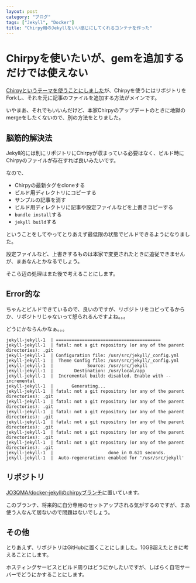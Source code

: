```yaml
---
layout: post
category: "ブログ"
tags: ["Jekyll", "Docker"]
title: "Chirpy用のJekyllをいい感じにしてくれるコンテナを作った"
---
```


# Chirpyを使いたいが、gemを追加するだけでは使えない
[Chirpyというテーマを使うことにしました](/posts/2022/05/29/changed-jekyll-theme/)が、Chirpyを使うにはリポジトリをForkし、それを元に記事のファイルを追加する方法がメインです。

いやまあ、それでもいいんだけど、本家Chirpyのアップデートのときに地獄のmergeをしたくないので、別の方法をとりました。

## 脳筋的解決法
Jekyll的には別にリポジトリにChirpyが収まっている必要はなく、ビルド時にChirpyのファイルが存在すれば良いみたいです。

なので、
- Chirpyの最新タグをcloneする
- ビルド用ディレクトリにコピーする
- サンプルの記事を消す
- ビルド用ディレクトリに記事や設定ファイルなどを上書きコピーする
- `bundle install`する
- `jekyll build`する

ということをしてやってとりあえず最低限の状態でビルドできるようになりました。

設定ファイルなど、上書きするものは本家で変更されたときに追従できませんが、まあなんとかなるでしょう。

そこら辺の処理はまた後で考えることにします。

## Error的な
ちゃんとビルドできているので、良いのですが、リポジトリをコピってるからか、リポジトリじゃないって怒られるんですよね。。。

どうにかならんかなぁ。。。

```
jekyll-jekyll-1  | ========================================
jekyll-jekyll-1  | fatal: not a git repository (or any of the parent directories): .git
jekyll-jekyll-1  | Configuration file: /usr/src/jekyll/_config.yml
jekyll-jekyll-1  |  Theme Config file: /usr/src/jekyll/_config.yml
jekyll-jekyll-1  |             Source: /usr/src/jekyll
jekyll-jekyll-1  |        Destination: /usr/local/app
jekyll-jekyll-1  |  Incremental build: disabled. Enable with --incremental
jekyll-jekyll-1  |       Generating...
jekyll-jekyll-1  | fatal: not a git repository (or any of the parent directories): .git
jekyll-jekyll-1  | fatal: not a git repository (or any of the parent directories): .git
jekyll-jekyll-1  | fatal: not a git repository (or any of the parent directories): .git
jekyll-jekyll-1  | fatal: not a git repository (or any of the parent directories): .git
jekyll-jekyll-1  | fatal: not a git repository (or any of the parent directories): .git
jekyll-jekyll-1  | fatal: not a git repository (or any of the parent directories): .git
jekyll-jekyll-1  |                     done in 0.621 seconds.
jekyll-jekyll-1  |  Auto-regeneration: enabled for '/usr/src/jekyll'
```

## リポジトリ
[JO3QMA/docker-jekyllのchirpyブランチ](https://github.com/JO3QMA/docker-jekyll/tree/chirpy)に置いています。

このブランチ、将来的に自分専用のセットアップされる気がするのですが、まあ使う人なんて居ないので問題はないでしょう。

## その他
とりあえず、リポジトリはGitHubに置くことにしました。10GB超えたときに考えることにします。

ホスティングサービスとビルド周りはどうにかしたいですが、しばらく自宅サーバーでどうにかすることにします。